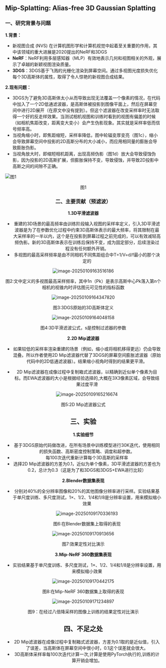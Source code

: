 ## Mip-Splatting: Alias-free 3D Gaussian Splatting

### 一、研究背景与问题

**1.背景：**

- 新视图合成 (NVS) 在计算机图形学和计算机视觉中起着至关重要的作用，其中该领域的重大进展是2020提出的NeRF和3DGS
- **NeRF**：NeRF利用多层感知器（MLP）有效地表示几何和视图相关的外观，展示了卓越的新颖视图渲染质量。
- **3DGS**：3DGS基于飞溅的光栅化渲染到屏幕空间。通过多视图光度损失优化每个3D高斯体的属性，取得了令人惊艳的新视图合成结果。

**2.现有问题：**

- 3DGS为了避免3D高斯体太小从而导致出现无法覆盖一个像素的情况，在代码中加入了一个2D低通滤波器，是高斯体被投影到图像平面上，然后在屏幕空间中进行2D展开（在原文中没有提到）。但这个滤波器在改变采样率时无法取得一个好的反走样效果。当测试相机视图和训练时看到的视图有偏差的时候（如相机焦距改变，距离变大变小）会产生伪影现象。其实就是采样率低而信号频率高。
- 当视角缩小时，即焦距缩短，采样率降低，图中轮辐变厚变亮（图1c），缩小会导致屏幕空间中投影的2D高斯分布的大小减小，而应用相同量的膨胀会导致膨胀伪影。
- 当视角放大时，即缩短相机距离，出现高频伪影（图1d）放大会导致侵蚀伪影，因为投影的2D高斯扩展，但膨胀保持不变，导致侵蚀，并导致2D投影中高斯之间的间隙不正确。

![图1](images/image-202501091602414153.png)


<center>图1

### 二、主要贡献（预滤波）

**1.3D平滑滤波器**

- 重建的3D场景的最高频率由训练阶段输入视图的采样率定义，引入3D平滑滤波器是为了在参数优化过程中约束3D高斯体表示的最大频率，将其限制在最大采样率的一半以内，这个是在投影到屏幕过程之前完成的，可以有效减轻高频伪影。新的3D高斯体表示在训练后保持不变，成为固定部分，后续渲染过程没有任何额外开销。
- 多视图的最高采样频率是由不同相机不同焦距组合中T=1/V=d/f最小的那个决定的

![image-20250109163516186](C:\Users\86138\AppData\Roaming\Typora\typora-user-images\image-20250109163516186.png)

<center>图2:文中定义的多视图最高采样频率，其中1n（Pk）是表示高斯中心Pk落入第n个相机的视锥内时评估图元可见性的指标函数

![image-20250109164347820](C:\Users\86138\AppData\Roaming\Typora\typora-user-images\image-20250109164347820.png)

<center>图3:3DGS原始的3D高斯体定义

![image-20250109164048158](C:\Users\86138\AppData\Roaming\Typora\typora-user-images\image-20250109164048158.png)

<center>图4:3D平滑滤波公式，s是控制过滤器的参数

**2.2D Mip滤波器**

- 如果较低的采样率渲染重建的场景（例如，缩小或将相机移得更远）仍会导致混叠。所以作者使用2D Mip滤波器代替了3DGS的屏幕空间膨胀滤波器（原始代码中的2D低通滤波器）。结果缩小视角时得到的结果更平滑。

- 2D Mip滤波器在成像过程中复制箱式滤波器，以精确到近似单个像素为目标。而EWA滤波器的大小是根据经验选择的,大概在3X3像素区域，会导致结果过度平滑

  ![image-20250109165216674](C:\Users\86138\AppData\Roaming\Typora\typora-user-images\image-20250109165216674.png)

<center>图5:2D Mip滤波器公式

## 

## 三、实验

**1.实验细节**

- 基于3DGS原始代码做改进，在所有场景中训练模型进行30K迭代，使用相同的损失函数、高斯密度控制策略、调度和超参数。
- 每100次迭代重新计算每个3D高斯的采样率
- 选择2D Mip滤波器的方差为0.1，近似为单个像素，3D平滑滤波器的方差也为0.2，总计为0.3（这是为了和3DGS和3DGS+EWA进行比较）

**2.Blender数据集表现**

- 分别对40%的全分辨率图像和20%的其他图像分辨率进行采样。实验结果基于单尺度训练、多尺度测试，1×、1/2、1/4和1/8是分辨率设置，用来模拟缩小效果

  ![image-20250109170336193](C:\Users\86138\AppData\Roaming\Typora\typora-user-images\image-20250109170336193.png)

  <center>图6:在Blender数据集上取得的表现

![image-20250109170913656](C:\Users\86138\AppData\Roaming\Typora\typora-user-images\image-20250109170913656.png)

<center>图7:效果定性对比演示

**3.Mip-NeRF 360数据集表现**

- 实验结果基于单尺度训练、多尺度测试，1×、1/2、1/4和1/8是分辨率设置，用来模拟缩小效果

![image-20250109170442175](C:\Users\86138\AppData\Roaming\Typora\typora-user-images\image-20250109170442175.png)

<center>图8:在Mip-NeRF 360数据集上取得的表现

![image-20250109171234897](C:\Users\86138\AppData\Roaming\Typora\typora-user-images\image-20250109171234897.png)

<center>图9：在经过八倍降采样的图像上训练的结果定性对比演示



## 四、不足之处

- 2D Mip滤波器在成像过程中复制箱式滤波器，方差为0.1取的是近似值，引入了误差，当高斯体在屏幕空间中很小时，0.1这个误差就会很大。
- 3D高斯体采样率每100次迭代计算一次,计算是使用PyTorch执行的,训练的计算开销会增加。


